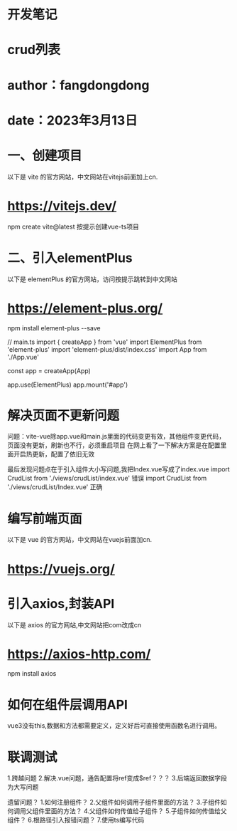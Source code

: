 
# 开发笔记
# crud列表
# author：fangdongdong
# date：2023年3月13日


# 一、创建项目
以下是 vite 的官方网站，中文网站在vitejs前面加上cn.
# https://vitejs.dev/

npm create vite@latest   按提示创建vue-ts项目

# 二、引入elementPlus
以下是 elementPlus 的官方网站，访问按提示跳转到中文网站
# https://element-plus.org/


 npm install element-plus --save

 // main.ts
import { createApp } from 'vue'
import ElementPlus from 'element-plus'
import 'element-plus/dist/index.css'
import App from './App.vue'

const app = createApp(App)

app.use(ElementPlus)
app.mount('#app')

# 解决页面不更新问题
问题：vite-vue除app.vue和main.js里面的代码变更有效，其他组件变更代码，页面没有更新，刷新也不行，必须重启项目
在网上看了一下解决方案是在配置里面开启热更新，配置了依旧无效

最后发现问题点在于引入组件大小写问题,我把Index.vue写成了index.vue
import CrudList from './views/crudList/index.vue'  错误
import CrudList from './views/crudList/Index.vue'  正确


# 编写前端页面
以下是 vue 的官方网站，中文网站在vuejs前面加cn.
# https://vuejs.org/





# 引入axios,封装API
以下是 axios 的官方网站,中文网站把com改成cn
# https://axios-http.com/

npm install axios


# 如何在组件层调用API
vue3没有this,数据和方法都需要定义，定义好后可直接使用函数名进行调用。


# 联调测试
1.跨越问题
2.解决.vue问题，通告配置将ref变成$ref？？？
3.后端返回数据字段为大写问题


遗留问题？
1.如何注册组件？
2.父组件如何调用子组件里面的方法？
3.子组件如何调用父组件里面的方法？
4.父组件如何传值给子组件？
5.子组件如何传值给父组件？
6.根路径引入报错问题？
7.使用ts编写代码

